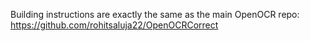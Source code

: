 Building instructions are exactly the same as the main OpenOCR repo: https://github.com/rohitsaluja22/OpenOCRCorrect
